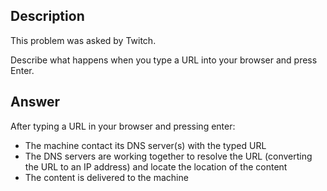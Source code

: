 ## Description

This problem was asked by Twitch.

Describe what happens when you type a URL into your browser and press Enter.

## Answer

After typing a URL in your browser and pressing enter:

- The machine contact its DNS server(s) with the typed URL
- The DNS servers are working together to resolve the URL (converting the URL to an IP address) and locate the location of the content
- The content is delivered to the machine